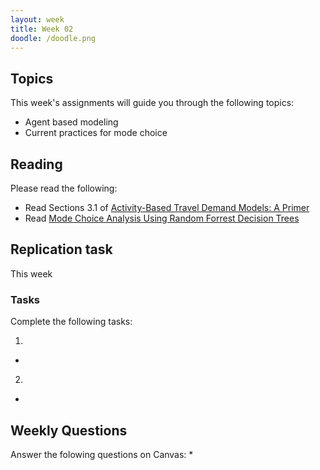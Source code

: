 ```yaml
---
layout: week
title: Week 02
doodle: /doodle.png
---
```


## Topics

This week's assignments will guide you through the following topics:
* Agent based modeling
* Current practices for mode choice

## Reading

Please read the following:
* Read Sections 3.1  of [Activity-Based Travel Demand Models: A Primer](http://onlinepubs.trb.org/onlinepubs/shrp2/SHRP2_C46.pdf)
* Read [Mode Choice Analysis Using Random Forrest Decision Trees](https://www.sciencedirect.com/science/article/pii/S2352146516307347)

## Replication task
This week 

### Tasks

Complete the following tasks:

1. 
* 

2. 
* 

## Weekly Questions
Answer the folowing questions on Canvas:
* 

